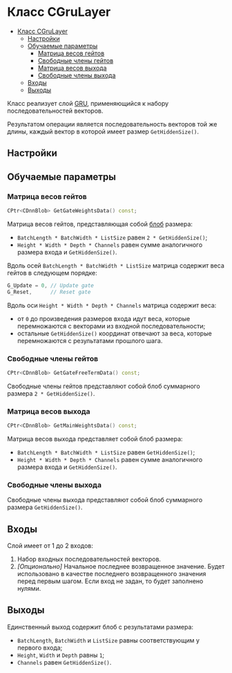 # Класс CGruLayer

<!-- TOC -->

- [Класс CGruLayer](#класс-cgrulayer)
    - [Настройки](#настройки)
    - [Обучаемые параметры](#обучаемые-параметры)
        - [Матрица весов гейтов](#матрица-весов-гейтов)
        - [Свободные члены гейтов](#свободные-члены-гейтов)
        - [Матрица весов выхода](#матрица-весов-выхода)
        - [Свободные члены выхода](#свободные-члены-выхода)
    - [Входы](#входы)
    - [Выходы](#выходы)

<!-- /TOC -->

Класс реализует слой [GRU](https://en.wikipedia.org/wiki/Gated_recurrent_unit), применяющийся к набору последовательностей векторов.

Результатом операции является последовательность векторов той же длины, каждый вектор в которой имеет размер `GetHiddenSize()`.

## Настройки

## Обучаемые параметры

### Матрица весов гейтов

```c++
CPtr<CDnnBlob> GetGateWeightsData() const;
```

Матрица весов гейтов, представляющая собой [блоб](DnnBlob.md) размера:

- `BatchLength * BatchWidth * ListSize` равен `2 * GetHiddenSize()`;
- `Height * Width * Depth * Channels` равен сумме аналогичного размера входа и `GetHiddenSize()`.

Вдоль осей `BatchLength * BatchWidth * ListSize` матрица содержит веса гейтов в следующем порядке:

```c++
G_Update = 0, // Update gate
G_Reset,      // Reset gate
```

Вдоль оси `Height * Width * Depth * Channels` матрица содержит веса:

- от `0` до произведения размеров входа идут веса, которые перемножаются с векторами из входной последовательности;
- остальные `GetHiddenSize()` координат отвечают за веса, которые перемножаются с результатами прошлого шага.

### Свободные члены гейтов

```c++
CPtr<CDnnBlob> GetGateFreeTermData() const;
```

Свободные члены гейтов представляют собой блоб суммарного размера `2 * GetHiddenSize()`.

### Матрица весов выхода

```c++
CPtr<CDnnBlob> GetMainWeightsData() const;
```

Матрица весов выхода представляет собой блоб размера:

- `BatchLength * BatchWidth * ListSize` равен `GetHiddenSize()`;
- `Height * Width * Depth * Channels` равен сумме аналогичного размера входа и `GetHiddenSize()`.

### Свободные члены выхода

Свободные члены выхода представляют собой блоб суммарного размера `GetHiddenSize()`.

## Входы

Слой имеет от 1 до 2 входов:

1. Набор входных последовательностей векторов.
2. *[Опционально]* Начальное последнее возвращенное значение. Будет использовано в качестве последнего возвращенного значения перед первым шагом. Если вход не задан, то будет заполнено нулями.

## Выходы

Единственный выход содержит блоб с результатами размера:

- `BatchLength`, `BatchWidth` и `ListSize` равны соответствующим у первого входа;
- `Height`, `Width` и `Depth` равны `1`;
- `Channels` равен `GetHiddenSize()`.
